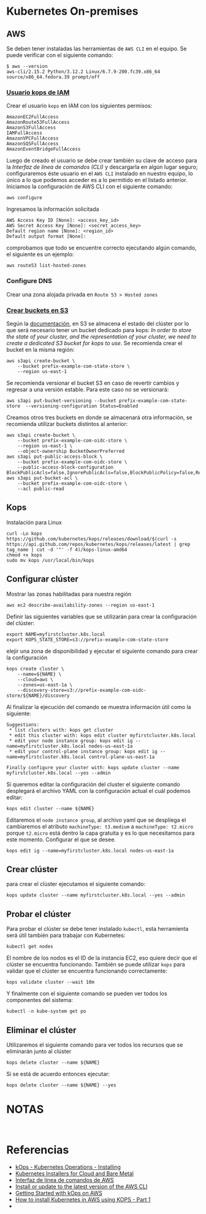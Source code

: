 # Kubernetes On-premises

## AWS

Se deben tener instaladas las herramientas de `AWS CLI` en el equipo. Se puede verificar con el siguiente comando:

```shell
$ aws --version
aws-cli/2.15.2 Python/3.12.2 Linux/6.7.9-200.fc39.x86_64 source/x86_64.fedora.39 prompt/off
```

### [Usuario kops de IAM](https://kops.sigs.k8s.io/getting_started/aws/#setup-iam-user)

Crear el usuario `kops` en IAM con los siguientes permisos:

```
AmazonEC2FullAccess
AmazonRoute53FullAccess
AmazonS3FullAccess
IAMFullAccess
AmazonVPCFullAccess
AmazonSQSFullAccess
AmazonEventBridgeFullAccess
```

Luego de creado el usuario se debe crear también su clave de acceso para la _Interfaz de línea de comandos (CLI)_ y descargarla en algún lugar seguro; configuraremos éste usuario en el `AWS CLI` instalado en nuestro equipo, lo único a lo que podemos acceder es a lo permitido en el listado anterior. Iniciamos la configuración de AWS CLI con el siguiente comando:

```shell
aws configure
```

Ingresamos la información solicitada

```shell
AWS Access Key ID [None]: <access_key_id>
AWS Secret Access Key [None]: <secret_access_key>
Default region name [None]: <region_id>
Default output format [None]:
```

comprobamos que todo se encuentre correcto ejecutando algún comando, el siguiente es un ejemplo:

```shell
aws route53 list-hosted-zones
```

### Configure DNS

Crear una zona alojada privada en `Route 53 > Hosted zones`

### [Crear buckets en S3](https://kops.sigs.k8s.io/getting_started/aws/#cluster-state-store)

Según la [documentación](https://kops.sigs.k8s.io/getting_started/aws/#cluster-state-store), en S3 se almacena el estado del clúster por lo que será necesario tener un bucket dedicado para kops: _In order to store the state of your cluster, and the representation of your cluster, we need to create a dedicated S3 bucket for kops to use_. Se recomienda crear el bucket en la misma región:

```shell
aws s3api create-bucket \
    --bucket prefix-example-com-state-store \
    --region us-east-1
```

Se recomienda versionar el bucket S3 en caso de revertir cambios y regresar a una versión estable. Para este caso no se versionará:

```shell
aws s3api put-bucket-versioning --bucket prefix-example-com-state-store  --versioning-configuration Status=Enabled
```

Creamos otros tres buckets en donde se almacenará otra información, se recomienda utilizar buckets distintos al anterior:

```shell
aws s3api create-bucket \
    --bucket prefix-example-com-oidc-store \
    --region us-east-1 \
    --object-ownership BucketOwnerPreferred
aws s3api put-public-access-block \
    --bucket prefix-example-com-oidc-store \
    --public-access-block-configuration BlockPublicAcls=false,IgnorePublicAcls=false,BlockPublicPolicy=false,RestrictPublicBuckets=false
aws s3api put-bucket-acl \
    --bucket prefix-example-com-oidc-store \
    --acl public-read
```

## Kops

Instalación para Linux

```shell
curl -Lo kops https://github.com/kubernetes/kops/releases/download/$(curl -s https://api.github.com/repos/kubernetes/kops/releases/latest | grep tag_name | cut -d '"' -f 4)/kops-linux-amd64
chmod +x kops
sudo mv kops /usr/local/bin/kops
```

## Configurar clúster

Mostrar las zonas habilitadas para nuestra región

```shell
aws ec2 describe-availability-zones --region us-east-1
```

Definir las siguientes variables que se utilizarán para crear la configuración del clúster:

```shell
export NAME=myfirstcluster.k8s.local
export KOPS_STATE_STORE=s3://prefix-example-com-state-store
```

elejir una zona de disponibilidad y ejecutar el siguiente comando para crear la configuración

```shell
kops create cluster \
    --name=${NAME} \
    --cloud=aws \
    --zones=us-east-1a \
    --discovery-store=s3://prefix-example-com-oidc-store/${NAME}/discovery
```

Al finalizar la ejecución del comando se muestra información útil como la siguiente:

```shell
Suggestions:
 * list clusters with: kops get cluster
 * edit this cluster with: kops edit cluster myfirstcluster.k8s.local
 * edit your node instance group: kops edit ig --name=myfirstcluster.k8s.local nodes-us-east-1a
 * edit your control-plane instance group: kops edit ig --name=myfirstcluster.k8s.local control-plane-us-east-1a

Finally configure your cluster with: kops update cluster --name myfirstcluster.k8s.local --yes --admin
```

Si queremos editar la configuración del cluster el siguiente comando desplegará el archivo YAML con la configuración actual el cuál podemos editar:

```shell
kops edit cluster --name ${NAME}
```

Editaremos el `node instance group`, al archivo yaml que se despliega el cambiaremos el atributo `machineType: t3.medium` a `machineType: t2.micro` porque `t2.micro` está dentro la capa gratuita y es lo que necesitamos para este momento. Configurar el que se desee.

```shell
kops edit ig --name=myfirstcluster.k8s.local nodes-us-east-1a
```

## Crear clúster

para crear el clúster ejecutamos el siguiente comando:

```shell
kops update cluster --name myfirstcluster.k8s.local --yes --admin
```

## Probar el clúster

Para probar el clúster se debe tener instalado `kubectl`, esta herramienta será útil también para trabajar con Kubernetes:

```shell
kubectl get nodes
```

El nombre de los nodos es el ID de la instancia EC2, eso quiere decir que el clúster se encuentra funcionando. También se puede utilizar `kops` para validar que el clúster se encuentra funcionando correctamente:

```shell
kops validate cluster --wait 10m
```

Y finalmente con el siguiente comando se pueden ver todos los componentes del sistema:

```shell
kubectl -n kube-system get po
```

## Eliminar el clúster

Utilizaremos el siguiente comando para ver todos los recursos que se eliminarán junto al clúster

```shell
kops delete cluster --name ${NAME}
```

Si se está de acuerdo entonces ejecutar:

```shell
kops delete cluster --name ${NAME} --yes
```

# NOTAS

```shell

```

```shell

```

# Referencias

- [kOps - Kubernetes Operations - Installing](https://kops.sigs.k8s.io/getting_started/install/)
- [Kubernetes Installers for Cloud and Bare Metal](https://medium.com/@m.k.joerg/overview-of-kubernetes-installers-8f06437d215a)
- [Interfaz de línea de comandos de AWS](https://aws.amazon.com/es/cli/)
- [Install or update to the latest version of the AWS CLI](https://docs.aws.amazon.com/cli/latest/userguide/getting-started-install.html#cliv2-linux-install)
- [Getting Started with kOps on AWS](https://kops.sigs.k8s.io/getting_started/aws/)
- [How to install Kubernetes in AWS using KOPS - Part 1](https://www.youtube.com/watch?v=0wB0MfYRBA4)
- []()
